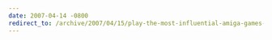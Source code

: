 ```yaml
---
date: 2007-04-14 -0800
redirect_to: /archive/2007/04/15/play-the-most-influential-amiga-games-now.aspx/
---
```

